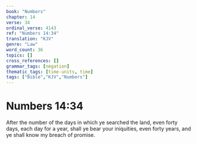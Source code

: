 ```yaml
---
book: "Numbers"
chapter: 14
verse: 34
ordinal_verse: 4143
ref: "Numbers 14:34"
translation: "KJV"
genre: "Law"
word_count: 36
topics: []
cross_references: []
grammar_tags: [negation]
thematic_tags: [time-units, time]
tags: ["Bible","KJV","Numbers"]
---
```


# Numbers 14:34

After the number of the days in which ye searched the land, even forty days, each day for a year, shall ye bear your iniquities, even forty years, and ye shall know my breach of promise.
